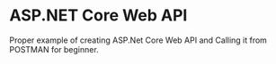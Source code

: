 ﻿# ASP.NET Core Web API

Proper example of creating ASP.Net Core Web API and Calling it from POSTMAN for beginner. 

